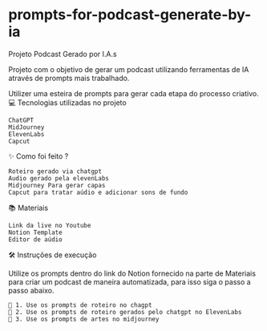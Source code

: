 # prompts-for-podcast-generate-by-ia

Projeto Podcast Gerado por I.A.s

Projeto com o objetivo de gerar um podcast utilizando ferramentas de IA através de prompts mais trabalhado.

Utilizer uma esteira de prompts para gerar cada etapa do processo criativo.
💻 Tecnologias utilizadas no projeto

    ChatGPT
    MidJourney
    ElevenLabs
    Capcut

✨ Como foi feito ?

    Roteiro gerado via chatgpt
    Audio gerado pela elevenLabs
    Midjourney Para gerar capas
    Capcut para tratar aúdio e adicionar sons de fundo

📚 Materiais

    Link da live no Youtube
    Notion Template
    Editor de aúdio

🛠️ Instruções de execução

Utilize os prompts dentro do link do Notion fornecido na parte de Materiais para criar um podcast de maneira automatizada, para isso siga o passo a passo abaixo.

    🤖 1. Use os prompts de roteiro no chagpt
    🤖 2. Use os prompts de roteiro gerados pelo chatgpt no ElevenLabs
    🤖 3. Use os prompts de artes no midjourney
